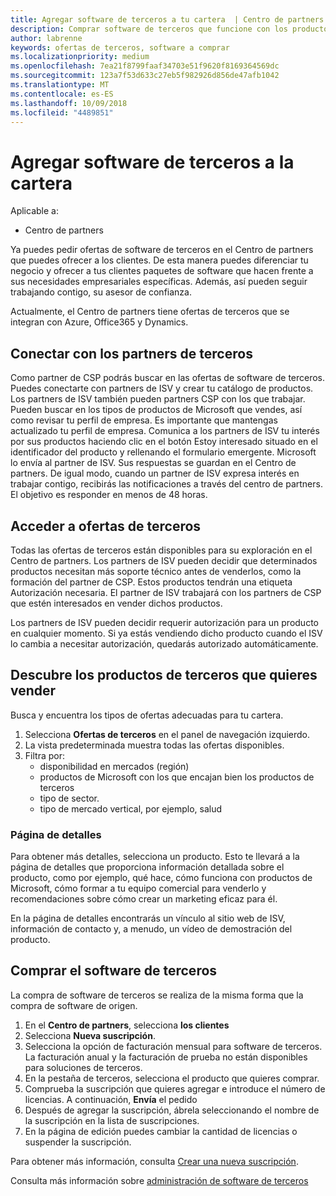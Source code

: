 ```yaml
---
title: Agregar software de terceros a tu cartera  | Centro de partners
description: Comprar software de terceros que funcione con los productos de Microsoft
author: labrenne
keywords: ofertas de terceros, software a comprar
ms.localizationpriority: medium
ms.openlocfilehash: 7ea21f8799faaf34703e51f9620f8169364569dc
ms.sourcegitcommit: 123a7f53d633c27eb5f982926d856de47afb1042
ms.translationtype: MT
ms.contentlocale: es-ES
ms.lasthandoff: 10/09/2018
ms.locfileid: "4489851"
---
```

# <a name="add-third-party-software-to-your-portfolio"></a>Agregar software de terceros a la cartera

Aplicable a:

- Centro de partners

Ya puedes pedir ofertas de software de terceros en el Centro de partners que puedes ofrecer a los clientes. De esta manera puedes diferenciar tu negocio y ofrecer a tus clientes paquetes de software que hacen frente a sus necesidades empresariales específicas. Además, así pueden seguir trabajando contigo, su asesor de confianza.

Actualmente, el Centro de partners tiene ofertas de terceros que se integran con Azure, Office365 y Dynamics. 

## <a name="connect-with-third-party-partners"></a>Conectar con los partners de terceros
 
Como partner de CSP podrás buscar en las ofertas de software de terceros. Puedes conectarte con partners de ISV y crear tu catálogo de productos. Los partners de ISV también pueden partners CSP con los que trabajar. Pueden buscar en los tipos de productos de Microsoft que vendes, así como revisar tu perfil de empresa. Es importante que mantengas actualizado tu perfil de empresa. Comunica a los partners de ISV tu interés por sus productos haciendo clic en el botón Estoy interesado situado en el identificador del producto y rellenando el formulario emergente. Microsoft lo envía al partner de ISV. Sus respuestas se guardan en el Centro de partners. De igual modo, cuando un partner de ISV expresa interés en trabajar contigo, recibirás las notificaciones a través del centro de partners. El objetivo es responder en menos de 48 horas.

## <a name="access-to-third-party-offers"></a>Acceder a ofertas de terceros

Todas las ofertas de terceros están disponibles para su exploración en el Centro de partners. Los partners de ISV pueden decidir que determinados productos necesitan más soporte técnico antes de venderlos, como la formación del partner de CSP. Estos productos tendrán una etiqueta Autorización necesaria. El partner de ISV trabajará con los partners de CSP que estén interesados en vender dichos productos. 

Los partners de ISV pueden decidir requerir autorización para un producto en cualquier momento. Si ya estás vendiendo dicho producto cuando el ISV lo cambia a necesitar autorización, quedarás autorizado automáticamente.

## <a name="discover-third-party-products-you-want-to-sell"></a>Descubre los productos de terceros que quieres vender

Busca y encuentra los tipos de ofertas adecuadas para tu cartera. 

1. Selecciona **Ofertas de terceros** en el panel de navegación izquierdo.
2. La vista predeterminada muestra todas las ofertas disponibles.
3. Filtra por:
    - disponibilidad en mercados (región)
    - productos de Microsoft con los que encajan bien los productos de terceros
    - tipo de sector.
    - tipo de mercado vertical, por ejemplo, salud

### <a name="the-details-page"></a>Página de detalles

Para obtener más detalles, selecciona un producto. Esto te llevará a la página de detalles que proporciona información detallada sobre el producto, como por ejemplo, qué hace, cómo funciona con productos de Microsoft, cómo formar a tu equipo comercial para venderlo y recomendaciones sobre cómo crear un marketing eficaz para él.

En la página de detalles encontrarás un vínculo al sitio web de ISV, información de contacto y, a menudo, un vídeo de demostración del producto. 

## <a name="purchase-the-third-party-software"></a>Comprar el software de terceros

La compra de software de terceros se realiza de la misma forma que la compra de software de origen. 

1. En el **Centro de partners**, selecciona **los clientes**
2. Selecciona **Nueva suscripción**.
3. Selecciona la opción de facturación mensual para software de terceros. La facturación anual y la facturación de prueba no están disponibles para soluciones de terceros.
4. En la pestaña de terceros, selecciona el producto que quieres comprar.
5. Comprueba la suscripción que quieres agregar e introduce el número de licencias. A continuación, **Envía** el pedido
6. Después de agregar la suscripción, ábrela seleccionando el nombre de la suscripción en la lista de suscripciones.
7. En la página de edición puedes cambiar la cantidad de licencias o suspender la suscripción.

Para obtener más información, consulta [Crear una nueva suscripción](create-a-new-subscription.md).

Consulta más información sobre [administración de software de terceros](third-party-help.md)  